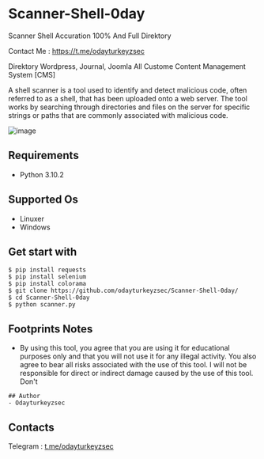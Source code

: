 # Scanner-Shell-0day
Scanner Shell Accuration 100% And Full Direktory

Contact Me : https://t.me/odayturkeyzsec

Direktory Wordpress, Journal, Joomla All Custome Content Management System [CMS]

A shell scanner is a tool used to identify and detect malicious code, often referred to as a shell, that has been uploaded onto a web server. The tool works by searching through directories and files on the server for specific strings or paths that are commonly associated with malicious code.

![image](https://github.com/user-attachments/assets/3135c278-6915-46eb-8f13-c420fa0c317a)

## Requirements
- Python 3.10.2 
## Supported Os
- Linuxer
- Windows
## Get start with
```
$ pip install requests
$ pip install selenium
$ pip install colorama
$ git clone https://github.com/odayturkeyzsec/Scanner-Shell-0day/
$ cd Scanner-Shell-0day
$ python scanner.py
```
## Footprints Notes
- By using this tool, you agree that you are using it for educational purposes only and that you will not use it for any illegal activity. You also agree to bear all risks associated with the use of this tool. I will not be responsible for direct or indirect damage caused by the use of this tool. Don't
```
## Author
- Odayturkeyzsec
```
## Contacts
Telegram : [t.me/odayturkeyzsec](https://t.me/odayturkeyzsec)

